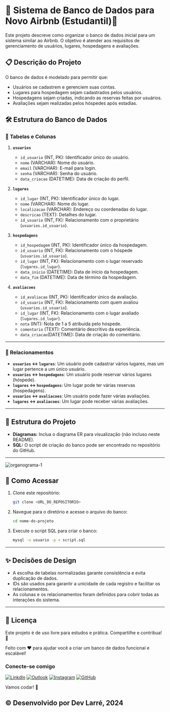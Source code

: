 
# 🌟 Sistema de Banco de Dados para Novo Airbnb (Estudantil)🌟

Este projeto descreve como organizar o banco de dados inicial para um sistema similar ao Airbnb. O objetivo é atender aos requisitos de gerenciamento de usuários, lugares, hospedagens e avaliações.

## 📋 Descrição do Projeto

O banco de dados é modelado para permitir que:
- Usuários se cadastrem e gerenciem suas contas.
- Lugares para hospedagem sejam cadastrados pelos usuários.
- Hospedagens sejam criadas, indicando as reservas feitas por usuários.
- Avaliações sejam realizadas pelos hóspedes após estadias.

## 🛠️ Estrutura do Banco de Dados

### 🔑 **Tabelas e Colunas**
1. **`usuarios`**
   - `id_usuario` (INT, PK): Identificador único do usuário.
   - `nome` (VARCHAR): Nome do usuário.
   - `email` (VARCHAR): E-mail para login.
   - `senha` (VARCHAR): Senha do usuário.
   - `data_criacao` (DATETIME): Data de criação do perfil.

2. **`lugares`**
   - `id_lugar` (INT, PK): Identificador único do lugar.
   - `nome` (VARCHAR): Nome do lugar.
   - `localizacao` (VARCHAR): Endereço ou coordenadas do lugar.
   - `descricao` (TEXT): Detalhes do lugar.
   - `id_usuario` (INT, FK): Relacionamento com o proprietário (`usuarios.id_usuario`).

3. **`hospedagens`**
   - `id_hospedagem` (INT, PK): Identificador único da hospedagem.
   - `id_usuario` (INT, FK): Relacionamento com o hóspede (`usuarios.id_usuario`).
   - `id_lugar` (INT, FK): Relacionamento com o lugar reservado (`lugares.id_lugar`).
   - `data_inicio` (DATETIME): Data de início da hospedagem.
   - `data_fim` (DATETIME): Data de término da hospedagem.

4. **`avaliacoes`**
   - `id_avaliacao` (INT, PK): Identificador único da avaliação.
   - `id_usuario` (INT, FK): Relacionamento com quem avaliou (`usuarios.id_usuario`).
   - `id_lugar` (INT, FK): Relacionamento com o lugar avaliado (`lugares.id_lugar`).
   - `nota` (INT): Nota de 1 a 5 atribuída pelo hóspede.
   - `comentario` (TEXT): Comentário descritivo da experiência.
   - `data_criacao`(DATETIME): Data de criação do comentário. 

---

### 🔗 **Relacionamentos**
- **`usuarios` ↔ `lugares`**: Um usuário pode cadastrar vários lugares, mas um lugar pertence a um único usuário.
- **`usuarios` ↔ `hospedagens`**: Um usuário pode reservar vários lugares (hóspede).
- **`lugares` ↔ `hospedagens`**: Um lugar pode ter várias reservas (hospedagens).
- **`usuarios` ↔ `avaliacoes`**: Um usuário pode fazer várias avaliações.
- **`lugares` ↔ `avaliacoes`**: Um lugar pode receber várias avaliações.

---

## 📂 Estrutura do Projeto

- **Diagramas:** Inclua o diagrama ER para visualização (não incluso neste README).
- **SQL:** O script de criação do banco pode ser encontrado no repositório do GitHub.

---

![organograma-1](https://github.com/user-attachments/assets/653ba161-dc38-4f40-9a2b-5648608eb959)

## 🚀 Como Acessar

1. Clone este repositório:
   ```bash
   git clone <URL_DO_REPOSITORIO>
   ```
2. Navegue para o diretório e acesse o arquivo do banco:
   ```bash
   cd nome-do-projeto
   ```

3. Execute o script SQL para criar o banco:
   ```bash
   mysql -u usuario -p < script.sql
   ```

---

## ✨ Decisões de Design

- A escolha de tabelas normalizadas garante consistência e evita duplicação de dados.
- IDs são usados para garantir a unicidade de cada registro e facilitar os relacionamentos.
- As colunas e os relacionamentos foram definidos para cobrir todas as interações do sistema.

---


## 📝 Licença
Este projeto é de uso livre para estudos e prática. Compartilhe e contribua! 🌟

Feito com ❤️ para ajudar você a criar um banco de dados funcional e escalável!


### Conecte-se comigo

[![Linkdln](https://img.shields.io/badge/LinkedIn-0077B5?style=for-the-badge&logo=linkedin&logoColor=white)](https://www.linkedin.com/in/douglas-rodrigues-larré-a59637231/)
[![Outlook](https://img.shields.io/badge/Microsoft_Outlook-0078D4?style=for-the-badge&logo=microsoft-outlook&logoColor=white)](dev.larre@outlook.com)
[![Instagram](https://img.shields.io/badge/Instagram-E4405F?style=for-the-badge&logo=instagram&logoColor=white)](https://www.instagram.com/dev_larre)
[![GitHub](https://img.shields.io/badge/GitHub-100000?style=for-the-badge&logo=github&logoColor=white)](https://github.com/DevLarre)

Vamos codar! 🚀

## © Desenvolvido por Dev Larré, 2024


